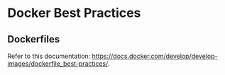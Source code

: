# Docker Best Practices

## Dockerfiles

Refer to this documentation: <https://docs.docker.com/develop/develop-images/dockerfile_best-practices/>.

